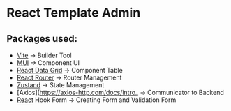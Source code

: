 # React Template Admin

## Packages used:
- [Vite](https://vitejs.dev/) &rarr; Builder Tool
- [MUI](https://mui.com/) &rarr; Component UI
- [React Data Grid](https://reactdatagrid.io/) &rarr; Component Table
- [React Router](https://reactrouter.com/en/main) &rarr; Router Management
- [Zustand](https://github.com/pmndrs/zustand) &rarr; State Management
- [Axios](https://axios-http.com/docs/intro_ &rarr; Communicator to Backend
- [React](https://react-hook-form.com/) Hook Form &rarr; Creating Form and Validation Form
